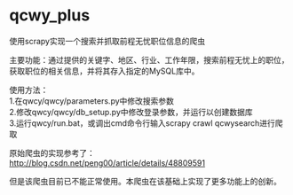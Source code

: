 ﻿# qcwy_plus  
使用scrapy实现一个搜索并抓取前程无忧职位信息的爬虫

主要功能：通过提供的关键字、地区、行业、工作年限，搜索前程无忧上的职位，获取职位的相关信息，并将其存入指定的MySQL库中。

使用方法：  
1.在qwcy/qwcy/parameters.py中修改搜索参数  
2.修改qwcy/qwcy/db_setup.py中修改登录参数，并运行以创建数据库  
3.运行qwcy/run.bat，或调出cmd命令行输入scrapy crawl qcwysearch进行爬取  

原始爬虫的实现参考了：http://blog.csdn.net/peng00/article/details/48809591
  
但是该爬虫目前已不能正常使用。本爬虫在该基础上实现了更多功能上的创新。
